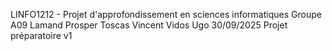 LINFO1212 - Projet d'approfondissement en sciences informatiques
Groupe A09
Lamand Prosper
Toscas Vincent
Vidos Ugo
30/09/2025
Projet préparatoire v1 
